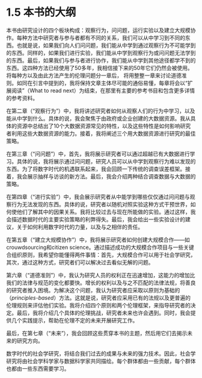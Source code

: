 # 1.5 本书的大纲

本书由研究设计的四个板块构成：观察行为，问问题，运行实验以及建立大规模协作。每种方法中研究者与参与者都有不同的关系，我们可以从中学习到不同的东西。也就是说，如果我们向人们问问题，我们能从中学到通过观察行为不可能学到的东西。同样的，如果我们进行实验，我们能从中学到观察行为或问问题无法学到的东西。最后，如果我们与参与者进行协作，我们能从中学到其他途径都学不到的东西。这四种方法已经使用了50多年，我相信接下来的50年它们仍然会被使用。将每种方以及由此方法产生的伦理问题分一章后， 将用整整一章来讨论道德准则。如同在引言中提到的，我将保持文章主体尽可能的通俗易懂，每章将会以“扩展阅读”（What to read next）为结束，在那里有主要的参考书目和包含更多详情的参考资料。

在第二章（“观察行为”）中，我将讲述研究者如何从观察人们的行为中学习，以及能从中学到什么。具体的说，我会聚焦于由政府或企业创建的大数据资源。我从具体的资源中总结出了10个大数据资源常见的特性，以及这些特性是如何影响研究者利用这些大数据资源的能力。接着，我将阐述三个用大数据资源进行研究的最佳策略。

在第三章（“问问题”）中，首先，我将展示研究者可以通过超越已有大数据进行学习。具体的说，我将展示通过问问题，研究人员可以从中学到观察行为难以发现的东西。为了将数字时代的机遇联系起来，我会回顾一下传统的调查误差框架。接着，我会展示抽样与访谈的新方法。最后，我会介绍两种结合调查数据与大数据的策略。

在第四章（“进行实验”）中，我会展示研究者从中能学到哪些仅仅通过问问题与观察行为无法发现的东西。具体的说，研究者以随机对照实验这种方式干预世界，如何使他们了解其中的因果关系。我将比较过去与现在所能做的实验。通过这样，我会描述数据时代的主要实验策略的利弊得失。最后，我会给出一些实验设计的建议，关于如何利用数字时代的力量，以及与之相伴的责任。

在第五章（“建立大规模协作”）中，我将展示研究者如何创建大规模合作——如crouwdsourcing和citizen science。通过描述成功的大规模合作项目与一些关键合组织原则，我希望你能懂得两件事情：首先，大规模合作可以用于社会学研究，其次，通过这种方式，研究者们可以解决过去看似无解的问题。

第六章（“道德准则”）中，我认为研究人员的权利正在迅速增加，这能力的增加比我们的法律与规范的变化都要快。增长的权利以及与之不匹配的法律法规，将善良的研究者推入困境。为解决这个问题，我认为研究者应采取以原则为基础的（_principles-based_）方法。这就是说，研究者应采用已有的法规以及更普遍的伦理规则来评估他们实验。我将介绍四个原则和两个伦理框架，来指导研究者的决定。最后，我将介绍几个具体的伦理挑战，研究者未来也许会遇到。同时，我会提供几个实践提示，帮助在伦理不定的未来开展研究工作。

最后，在第七章（“未来”），我会回顾这些贯穿本书的主题，然后用它们去揭示未来的研究方向。

数字时代的社会学研究，将结合我们过去的成果与未来的强力技术。因此，社会学研究将由社会学科学家与数据科学家共同描绘。每个群体都由一些贡献，每个群体也都由一些东西需要学习。

